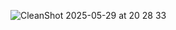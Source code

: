 ![CleanShot 2025-05-29 at 20 28 33](https://github.com/user-attachments/assets/15ad9a45-feb1-40d5-b824-b8388949a3a8)
